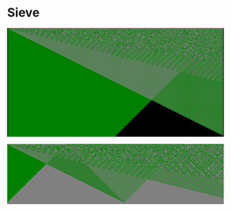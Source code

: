 
# Sieve

<p align="center">
<img src="screenshots/sample.png">
</p>

<p align="center">
<img src="screenshots/sample2.png">
</p>


